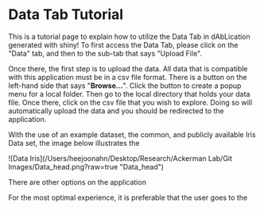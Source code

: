 # Data Tab Tutorial

This is a tutorial page to explain how to utilize the Data Tab in dAbLication generated with shiny! To first access the Data Tab, please click on the "Data" tab, and then to the sub-tab that says "Upload File". 

Once there, the first step is to upload the data. All data that is compatible with this application must be in a csv file format. There is a button on the left-hand side that says "**Browse...**". Click the button to create a popup menu for a local folder. Then go to the local directory that holds your data file. Once there, click on the csv file that you wish to explore. Doing so will automatically upload the data and you should be redirected to the application. 

With the use of an example dataset, the common, and publicly available Iris Data set, the image below illustrates the 

![Data Iris](/Users/heejoonahn/Desktop/Research/Ackerman Lab/Git Images/Data_head.png?raw=true "Data_head")

There are other options on the application 

For the most optimal experience, it is preferable that the user goes to the 
